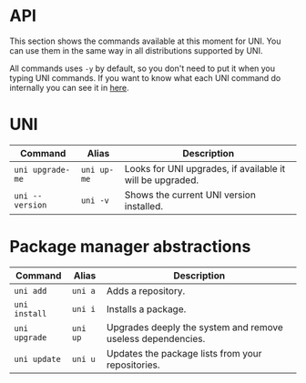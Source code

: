 # API

This section shows the commands available at this moment for UNI. You can use them in the same way in all distributions supported by UNI. 

All commands uses `-y` by default, so you don't need to put it when you typing UNI commands. If you want to know what each UNI command do internally you can see it in [here](https://github.com/daltonmenezes/uni/tree/master/src). 

# UNI

| Command | Alias | Description |
| --- | --- | --- |
| `uni upgrade-me` | `uni up-me`  | Looks for UNI upgrades, if available it will be upgraded. |
| `uni --version` | `uni -v`  | Shows the current UNI version installed. |

# Package manager abstractions

| Command | Alias | Description |
| --- | --- | --- |
| `uni add` | `uni a`  | Adds a repository. |
| `uni install` | `uni i`  | Installs a package. |
| `uni upgrade` | `uni up`  | Upgrades deeply the system and remove useless dependencies. |
| `uni update` | `uni u`  | Updates the package lists from your repositories. |
